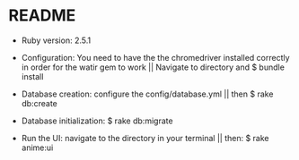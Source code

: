 # README

* Ruby version:
2.5.1

* Configuration:
You need to have the the chromedriver installed correctly in order for the watir gem to work ||
Navigate to directory and $ bundle install

* Database creation:
configure the config/database.yml || then
$ rake db:create

* Database initialization:
$ rake db:migrate

* Run the UI:
navigate to the directory in your terminal || then:
$ rake anime:ui
